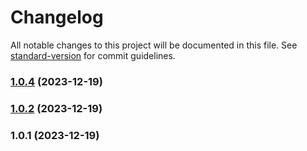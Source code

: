 # Changelog

All notable changes to this project will be documented in this file. See [standard-version](https://github.com/conventional-changelog/standard-version) for commit guidelines.

### [1.0.4](https://github.com/runetid/js-sdk/compare/v1.0.2...v1.0.4) (2023-12-19)

### [1.0.2](https://github.com/runetid/js-sdk/compare/v1.0.1...v1.0.2) (2023-12-19)

### 1.0.1 (2023-12-19)
